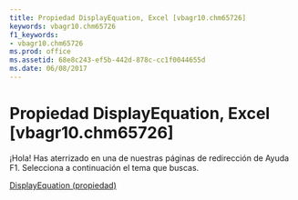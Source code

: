 ```yaml
---
title: Propiedad DisplayEquation, Excel [vbagr10.chm65726]
keywords: vbagr10.chm65726
f1_keywords:
- vbagr10.chm65726
ms.prod: office
ms.assetid: 68e8c243-ef5b-442d-878c-cc1f0044655d
ms.date: 06/08/2017
---
```





# Propiedad DisplayEquation, Excel [vbagr10.chm65726]

¡Hola! Has aterrizado en una de nuestras páginas de redirección de Ayuda F1. Selecciona a continuación el tema que buscas.


 [DisplayEquation (propiedad)](http://msdn.microsoft.com/library/displayequation-property%28Office.15%29.aspx)


